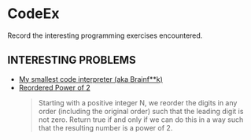# CodeEx
Record the interesting programming exercises encountered.

## INTERESTING PROBLEMS
* [My smallest code interpreter (aka Brainf**k)](https://www.codewars.com/kata/my-smallest-code-interpreter-aka-brainf-star-star-k/cpp)
* [Reordered Power of 2](https://leetcode-cn.com/problems/reordered-power-of-2/description/)
  > Starting with a positive integer N, we reorder the digits in any order (including the original order) such that the leading digit is not zero. Return true if and only if we can do this in a way such that the resulting number is a power of 2.
